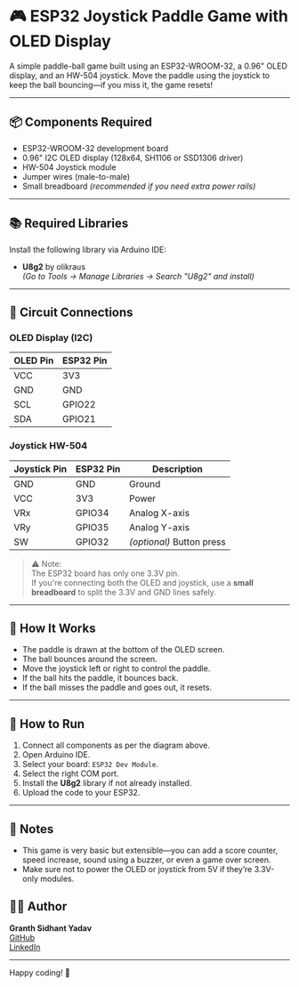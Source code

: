 # 🎮 ESP32 Joystick Paddle Game with OLED Display

A simple paddle-ball game built using an ESP32-WROOM-32, a 0.96" OLED display, and an HW-504 joystick. Move the paddle using the joystick to keep the ball bouncing—if you miss it, the game resets!

---

## 📦 Components Required

- ESP32-WROOM-32 development board  
- 0.96" I2C OLED display (128x64, SH1106 or SSD1306 driver)  
- HW-504 Joystick module  
- Jumper wires (male-to-male)  
- Small breadboard *(recommended if you need extra power rails)*  

---

## 📚 Required Libraries

Install the following library via Arduino IDE:

- **U8g2** by olikraus  
  *(Go to Tools → Manage Libraries → Search "U8g2" and install)*

---

## 🔌 Circuit Connections

### OLED Display (I2C)

| OLED Pin | ESP32 Pin |
|----------|-----------|
| VCC      | 3V3       |
| GND      | GND       |
| SCL      | GPIO22    |
| SDA      | GPIO21    |

### Joystick HW-504

| Joystick Pin | ESP32 Pin | Description       |
|--------------|-----------|-------------------|
| GND          | GND       | Ground            |
| VCC          | 3V3       | Power             |
| VRx          | GPIO34    | Analog X-axis     |
| VRy          | GPIO35    | Analog Y-axis     |
| SW           | GPIO32    | *(optional)* Button press

> ⚠️ Note:  
> The ESP32 board has only one 3.3V pin.  
> If you're connecting both the OLED and joystick, use a **small breadboard** to split the 3.3V and GND lines safely.

---

## 🚀 How It Works

- The paddle is drawn at the bottom of the OLED screen.
- The ball bounces around the screen.
- Move the joystick left or right to control the paddle.
- If the ball hits the paddle, it bounces back.
- If the ball misses the paddle and goes out, it resets.

---

## 🧪 How to Run

1. Connect all components as per the diagram above.
2. Open Arduino IDE.
3. Select your board: `ESP32 Dev Module`.
4. Select the right COM port.
5. Install the **U8g2** library if not already installed.
6. Upload the code to your ESP32.

---

## 🧠 Notes

- This game is very basic but extensible—you can add a score counter, speed increase, sound using a buzzer, or even a game over screen.
- Make sure not to power the OLED or joystick from 5V if they’re 3.3V-only modules.

<!-- ---

## 📸 Preview

*(Insert a screenshot or video/GIF of the game running on OLED here if you want)*

--- -->

## 👨‍💻 Author

**Granth Sidhant Yadav**  
[GitHub](https://github.com/GranthSidhant)  
[LinkedIn](https://www.linkedin.com/in/granthsidhant)

---

Happy coding! 🎉
